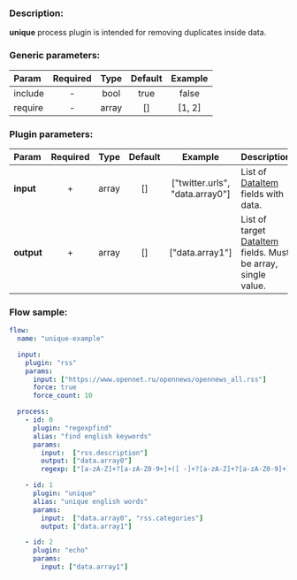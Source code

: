 ### Description:

**unique** process plugin is intended for removing duplicates inside data.


### Generic parameters:

| Param     | Required   | Type    | Default   | Example   |
| :-------- | :--------: | :-----: | :-------: | :-------: |
| include   | -          | bool    | true      | false     |
| require   | -          | array   | []        | [1, 2]    |


### Plugin parameters:

| Param        | Required   | Type    | Default   | Example                           | Description                                                                      |
| :----------- | :--------: | :-----: | :-------: | :-------------------------------: | :------------                                                                    |
| **input**    | +          | array   | []        | ["twitter.urls", "data.array0"]   | List of [DataItem](../../concept.md) fields with data.                           |
| **output**   | +          | array   | []        | ["data.array1"]                   | List of target [DataItem](../../concept.md) fields. Must be array, single value. |

### Flow sample:

```yaml
flow:
  name: "unique-example"

  input:
    plugin: "rss"
    params:
      input: ["https://www.opennet.ru/opennews/opennews_all.rss"]
      force: true
      force_count: 10

  process:
    - id: 0
      plugin: "regexpfind"
      alias: "find english keywords"
      params:
        input:  ["rss.description"]
        output: ["data.array0"]
        regexp: ["[a-zA-Z]+?[a-zA-Z0-9+]+([ -]+?[a-zA-Z]+?[a-zA-Z0-9]+)?"]

    - id: 1
      plugin: "unique"
      alias: "unique english words"
      params:
        input:  ["data.array0", "rss.categories"]
        output: ["data.array1"]

    - id: 2
      plugin: "echo"
      params:
        input: ["data.array1"]
```
